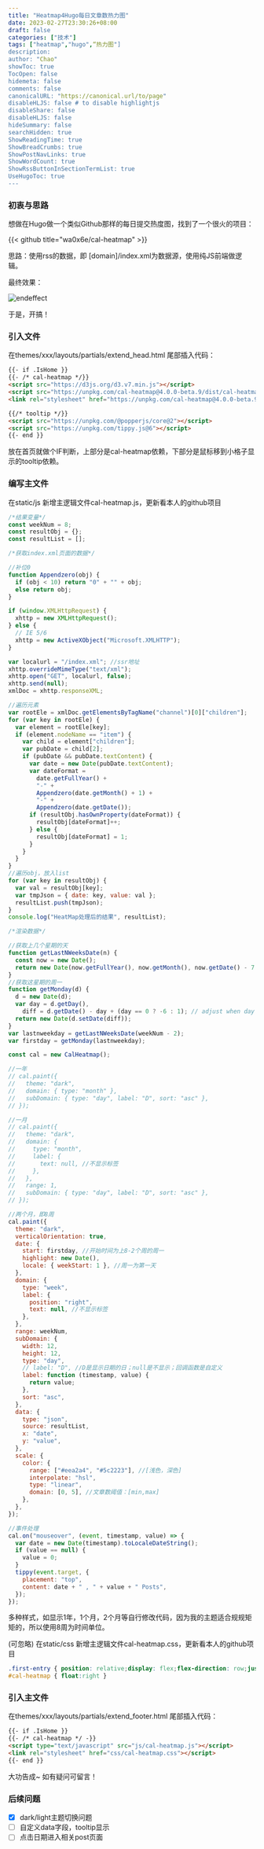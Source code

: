 ```yaml
---
title: "Heatmap4Hugo每日文章数热力图"
date: 2023-02-27T23:30:26+08:00
draft: false
categories: ["技术"]
tags: ["heatmap","hugo",“热力图"]
description: 
author: "Chao"
showToc: true
TocOpen: false
hidemeta: false
comments: false
canonicalURL: "https://canonical.url/to/page"
disableHLJS: false # to disable highlightjs
disableShare: false
disableHLJS: false
hideSummary: false
searchHidden: true
ShowReadingTime: true
ShowBreadCrumbs: true
ShowPostNavLinks: true
ShowWordCount: true
ShowRssButtonInSectionTermList: true
UseHugoToc: true
---
```

### 初衷与思路

想做在Hugo做一个类似Github那样的每日提交热度图，找到了一个很火的项目：

{{< github title="wa0x6e/cal-heatmap" >}}

思路：使用rss的数据，即 [domain]/index.xml为数据源，使用纯JS前端做逻辑。

最终效果：

![endeffect](https://i.imgtg.com/2023/02/27/VkNCM.png)

于是，开搞！

### 引入文件

在themes/xxx/layouts/partials/extend_head.html 尾部插入代码：

```html
{{- if .IsHome }}
{{- /* cal-heatmap */}}
<script src="https://d3js.org/d3.v7.min.js"></script>
<script src="https://unpkg.com/cal-heatmap@4.0.0-beta.9/dist/cal-heatmap.min.js"></script>
<link rel="stylesheet" href="https://unpkg.com/cal-heatmap@4.0.0-beta.9/dist/cal-heatmap.css"></script>

{{/* tooltip */}}
<script src="https://unpkg.com/@popperjs/core@2"></script>
<script src="https://unpkg.com/tippy.js@6"></script>
{{- end }}
```

放在首页就做个IF判断，上部分是cal-heatmap依赖，下部分是鼠标移到小格子显示的tooltip依赖。

### 编写主文件

在static/js 新增主逻辑文件cal-heatmap.js，更新看本人的github项目

```javascript
/*结果变量*/
const weekNum = 8;
const resultObj = {};
const resultList = [];

/*获取index.xml页面的数据*/

//补位0
function Appendzero(obj) {
  if (obj < 10) return "0" + "" + obj;
  else return obj;
}

if (window.XMLHttpRequest) {
  xhttp = new XMLHttpRequest();
} else {
  // IE 5/6
  xhttp = new ActiveXObject("Microsoft.XMLHTTP");
}

var localurl = "/index.xml"; //ssr地址
xhttp.overrideMimeType("text/xml");
xhttp.open("GET", localurl, false);
xhttp.send(null);
xmlDoc = xhttp.responseXML;

//遍历元素
var rootEle = xmlDoc.getElementsByTagName("channel")[0]["children"];
for (var key in rootEle) {
  var element = rootEle[key];
  if (element.nodeName == "item") {
    var child = element["children"];
    var pubDate = child[2];
    if (pubDate && pubDate.textContent) {
      var date = new Date(pubDate.textContent);
      var dateFormat =
        date.getFullYear() +
        "-" +
        Appendzero(date.getMonth() + 1) +
        "-" +
        Appendzero(date.getDate());
      if (resultObj.hasOwnProperty(dateFormat)) {
        resultObj[dateFormat]++;
      } else {
        resultObj[dateFormat] = 1;
      }
    }
  }
}
//遍历obj，放入list
for (var key in resultObj) {
  var val = resultObj[key];
  var tmpJson = { date: key, value: val };
  resultList.push(tmpJson);
}
console.log("HeatMap处理后的结果", resultList);

/*渲染数据*/

//获取上几个星期的天
function getLastNWeeksDate(n) {
  const now = new Date();
  return new Date(now.getFullYear(), now.getMonth(), now.getDate() - 7 * n);
}
//获取这星期的周一
function getMonday(d) {
  d = new Date(d);
  var day = d.getDay(),
    diff = d.getDate() - day + (day == 0 ? -6 : 1); // adjust when day is sunday
  return new Date(d.setDate(diff));
}
var lastnweekday = getLastNWeeksDate(weekNum - 2);
var firstday = getMonday(lastnweekday);

const cal = new CalHeatmap();

//一年
// cal.paint({
//   theme: "dark",
//   domain: { type: "month" },
//   subDomain: { type: "day", label: "D", sort: "asc" },
// });

//一月
// cal.paint({
//   theme: "dark",
//   domain: {
//     type: "month",
//     label: {
//       text: null, //不显示标签
//     },
//   },
//   range: 1,
//   subDomain: { type: "day", label: "D", sort: "asc" },
// });

//两个月，即8周
cal.paint({
  theme: "dark",
  verticalOrientation: true,
  date: {
    start: firstday, //开始时间为上8-2个周的周一
    highlight: new Date(),
    locale: { weekStart: 1 }, //周一为第一天
  },
  domain: {
    type: "week",
    label: {
      position: "right",
      text: null, //不显示标签
    },
  },
  range: weekNum,
  subDomain: {
    width: 12,
    height: 12,
    type: "day",
    // label: "D", //D是显示日期的日；null是不显示；回调函数是自定义
    label: function (timestamp, value) {
      return value;
    },
    sort: "asc",
  },
  data: {
    type: "json",
    source: resultList,
    x: "date",
    y: "value",
  },
  scale: {
    color: {
      range: ["#eea2a4", "#5c2223"], //[浅色，深色]
      interpolate: "hsl",
      type: "linear",
      domain: [0, 5], //文章数阈值：[min,max]
    },
  },
});

//事件处理
cal.on("mouseover", (event, timestamp, value) => {
  var date = new Date(timestamp).toLocaleDateString();
  if (value == null) {
    value = 0;
  }
  tippy(event.target, {
    placement: "top",
    content: date + " , " + value + " Posts",
  });
});

```

多种样式，如显示1年，1个月，2个月等自行修改代码，因为我的主题适合规规矩矩的，所以使用8周为时间单位。

(可忽略) 在static/css 新增主逻辑文件cal-heatmap.css，更新看本人的github项目

```css
.first-entry { position: relative;display: flex;flex-direction: row;justify-content: space-between;align-items: center; min-height: 320px;}
#cal-heatmap { float:right }
```

### 引入主文件

在themes/xxx/layouts/partials/extend_footer.html 尾部插入代码：

```html
{{- if .IsHome }}
{{- /* cal-heatmap */ -}}
<script type="text/javascript" src="js/cal-heatmap.js"></script>
<link rel="stylesheet" href="css/cal-heatmap.css"></script>
{{- end }}
```

大功告成~ 如有疑问可留言！

### 后续问题

* [X] dark/light主题切换问题
* [ ] 自定义data字段，tooltip显示
* [ ] 点击日期进入相关post页面
